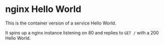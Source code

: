 # nginx Hello World

This is the container version of a service Hello World.

It spins up a nginx instance listening on 80 and replies to `GET /` with a 200 Hello World.
